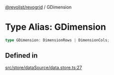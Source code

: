 [@revolist/revogrid](README.md) / GDimension

# Type Alias: GDimension

```ts
type GDimension: DimensionRows | DimensionCols;
```

## Defined in

[src/store/dataSource/data.store.ts:27](https://github.com/revolist/revogrid/blob/7441a116e7c14801fe05f009e2206ea7b70630f5/src/store/dataSource/data.store.ts#L27)
